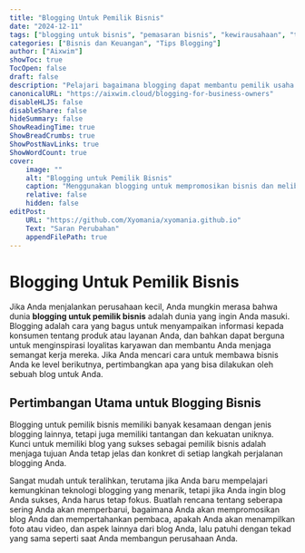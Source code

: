 ```yaml
---
title: "Blogging Untuk Pemilik Bisnis"
date: "2024-12-11"
tags: ["blogging untuk bisnis", "pemasaran bisnis", "kewirausahaan", "tips blog bisnis"]
categories: ["Bisnis dan Keuangan", "Tips Blogging"]
author: ["Aixwim"]
showToc: true
TocOpen: false
draft: false
description: "Pelajari bagaimana blogging dapat membantu pemilik usaha kecil mempromosikan produk mereka, menginspirasi loyalitas karyawan, dan membawa bisnis mereka ke level berikutnya."
canonicalURL: "https://aixwim.cloud/blogging-for-business-owners"
disableHLJS: false
disableShare: false
hideSummary: false
ShowReadingTime: true
ShowBreadCrumbs: true
ShowPostNavLinks: true
ShowWordCount: true
cover:
    image: ""
    alt: "Blogging untuk Pemilik Bisnis"
    caption: "Menggunakan blogging untuk mempromosikan bisnis dan melibatkan pelanggan."
    relative: false
    hidden: false
editPost:
    URL: "https://github.com/Xyomania/xyomania.github.io"
    Text: "Saran Perubahan"
    appendFilePath: true
---
```


# Blogging Untuk Pemilik Bisnis

Jika Anda menjalankan perusahaan kecil, Anda mungkin merasa bahwa dunia **blogging untuk pemilik bisnis** adalah dunia yang ingin Anda masuki. Blogging adalah cara yang bagus untuk menyampaikan informasi kepada konsumen tentang produk atau layanan Anda, dan bahkan dapat berguna untuk menginspirasi loyalitas karyawan dan membantu Anda menjaga semangat kerja mereka. Jika Anda mencari cara untuk membawa bisnis Anda ke level berikutnya, pertimbangkan apa yang bisa dilakukan oleh sebuah blog untuk Anda.

## Pertimbangan Utama untuk Blogging Bisnis

Blogging untuk pemilik bisnis memiliki banyak kesamaan dengan jenis blogging lainnya, tetapi juga memiliki tantangan dan kekuatan uniknya. Kunci untuk memiliki blog yang sukses sebagai pemilik bisnis adalah menjaga tujuan Anda tetap jelas dan konkret di setiap langkah perjalanan blogging Anda.

Sangat mudah untuk teralihkan, terutama jika Anda baru mempelajari kemungkinan teknologi blogging yang menarik, tetapi jika Anda ingin blog Anda sukses, Anda harus tetap fokus. Buatlah rencana tentang seberapa sering Anda akan memperbarui, bagaimana Anda akan mempromosikan blog Anda dan mempertahankan pembaca, apakah Anda akan menampilkan foto atau video, dan aspek lainnya dari blog Anda, lalu patuhi dengan tekad yang sama seperti saat Anda membangun perusahaan Anda.
